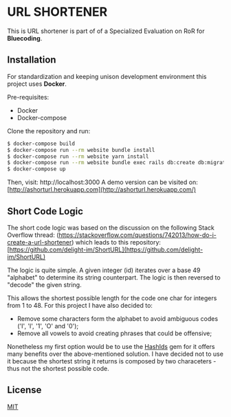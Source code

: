 # URL SHORTENER

This is URL shortener is part of of a Specialized Evaluation on RoR for **Bluecoding**.

## Installation

For standardization and keeping unison development environment this project uses **Docker**.

Pre-requisites:

-   Docker
-   Docker-compose

Clone the repository and run:

```bash
$ docker-compose build
$ docker-compose run --rm website bundle install
$ docker-compose run --rm website yarn install
$ docker-compose run --rm website bundle exec rails db:create db:migrate
$ docker-compose up
```

Then, visit: http://localhost:3000
A demo version can be visited on: [http://ashorturl.herokuapp.com](http://ashorturl.herokuapp.com/)

## Short Code Logic

The short code logic was based on the discussion on the following Stack Overflow thread:
(https://stackoverflow.com/questions/742013/how-do-i-create-a-url-shortener)
which leads to this repository:
[https://github.com/delight-im/ShortURL](https://github.com/delight-im/ShortURL)

The logic is quite simple. A given integer (id) iterates over a base 49 "alphabet" to determine its string counterpart. The logic is then reversed to "decode" the given string.

This allows the shortest possible length for the code one char for integers from 1 to 48. For this project I have also decided to:

-   Remove some characters form the alphabet to avoid ambiguous codes ('I', 'l', '1', 'O' and '0');
-   Remove all vowels to avoid creating phrases that could be offensive;

Nonetheless my first option would be to use the [HashIds](https://github.com/peterhellberg/hashids.rb) gem for it offers many benefits over the above-mentioned solution. I have decided not to use it because the shortest string it returns is composed by two characeters - thus not the shortest possible code.

## License

[MIT](https://choosealicense.com/licenses/mit/)
